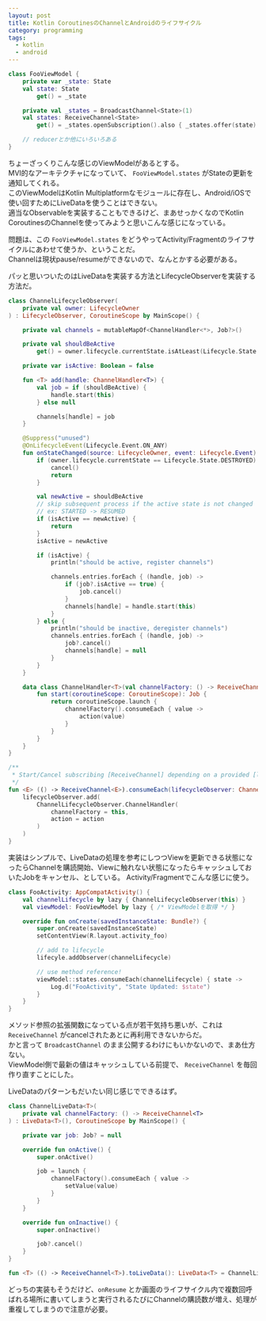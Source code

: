 ```yaml
---
layout: post
title: Kotlin CoroutinesのChannelとAndroidのライフサイクル
category: programming
tags:
  - kotlin
  - android
---
```


```kotlin
class FooViewModel {
    private var _state: State
    val state: State
        get() = _state

    private val _states = BroadcastChannel<State>(1)
    val states: ReceiveChannel<State>
        get() = _states.openSubscription().also { _states.offer(state) }

    // reducerとか他にいろいろある
}
```

ちょーざっくりこんな感じのViewModelがあるとする。  
MVI的なアーキテクチャになっていて、 `FooViewModel.states` がStateの更新を通知してくれる。  
このViewModelはKotlin Multiplatformなモジュールに存在し、Android/iOSで使い回すためにLiveDataを使うことはできない。  
適当なObservableを実装することもできるけど、まあせっかくなのでKotlin CoroutinesのChannelを使ってみようと思いこんな感じになっている。

問題は、この `FooViewModel.states` をどうやってActivity/Fragmentのライフサイクルにあわせて使うか、ということだ。  
Channelは現状pause/resumeができないので、なんとかする必要がある。

パッと思いついたのはLiveDataを実装する方法とLifecycleObserverを実装する方法だ。

```kotlin
class ChannelLifecycleObserver(
    private val owner: LifecycleOwner
) : LifecycleObserver, CoroutineScope by MainScope() {

    private val channels = mutableMapOf<ChannelHandler<*>, Job?>()

    private val shouldBeActive
        get() = owner.lifecycle.currentState.isAtLeast(Lifecycle.State.STARTED)

    private var isActive: Boolean = false

    fun <T> add(handle: ChannelHandler<T>) {
        val job = if (shouldBeActive) {
            handle.start(this)
        } else null

        channels[handle] = job
    }

    @Suppress("unused")
    @OnLifecycleEvent(Lifecycle.Event.ON_ANY)
    fun onStateChanged(source: LifecycleOwner, event: Lifecycle.Event) {
        if (owner.lifecycle.currentState == Lifecycle.State.DESTROYED) {
            cancel()
            return
        }

        val newActive = shouldBeActive
        // skip subsequent process if the active state is not changed
        // ex: STARTED -> RESUMED
        if (isActive == newActive) {
            return
        }
        isActive = newActive

        if (isActive) {
            println("should be active, register channels")

            channels.entries.forEach { (handle, job) ->
                if (job?.isActive == true) {
                    job.cancel()
                }
                channels[handle] = handle.start(this)
            }
        } else {
            println("should be inactive, deregister channels")
            channels.entries.forEach { (handle, job) ->
                job?.cancel()
                channels[handle] = null
            }
        }
    }

    data class ChannelHandler<T>(val channelFactory: () -> ReceiveChannel<T>, val action: (T) -> Unit) {
        fun start(coroutineScope: CoroutineScope): Job {
            return coroutineScope.launch {
                channelFactory().consumeEach { value ->
                    action(value)
                }
            }
        }
    }
}

/**
 * Start/Cancel subscribing [ReceiveChannel] depending on a provided [lifecycleObserver].
 */
fun <E> (() -> ReceiveChannel<E>).consumeEach(lifecycleObserver: ChannelLifecycleObserver, action: (E) -> Unit) {
    lifecycleObserver.add(
        ChannelLifecycleObserver.ChannelHandler(
            channelFactory = this,
            action = action
        )
    )
}
```

実装はシンプルで、LiveDataの処理を参考にしつつViewを更新できる状態になったらChannelを購読開始、Viewに触れない状態になったらキャッシュしておいたJobをキャンセル、としている。
Activity/Fragmentでこんな感じに使う。

```kotlin
class FooActivity: AppCompatActivity() {
    val channelLifecycle by lazy { ChannelLifecycleObserver(this) }
    val viewModel: FooViewModel by lazy { /* ViewModelを取得 */ }

    override fun onCreate(savedInstanceState: Bundle?) {
        super.onCreate(savedInstanceState)
        setContentView(R.layout.activity_foo)

        // add to lifecycle
        lifecyle.addObserver(channelLifecycle)

        // use method reference!
        viewModel::states.consumeEach(channelLifecycle) { state -> 
            Log.d("FooActivity", "State Updated: $state")
        }
    }
}
```

メソッド参照の拡張関数になっている点が若干気持ち悪いが、これは　`ReceiveChannel` がcancelされたあとに再利用できないからだ。  
かと言って `BroadcastChannel`  のまま公開するわけにもいかないので、まあ仕方ない。  
ViewModel側で最新の値はキャッシュしている前提で、 `ReceiveChannel` を毎回作り直すことにした。

LiveDataのパターンもだいたい同じ感じでできるはず。

```kotlin
class ChannelLiveData<T>(
    private val channelFactory: () -> ReceiveChannel<T>
) : LiveData<T>(), CoroutineScope by MainScope() {

    private var job: Job? = null

    override fun onActive() {
        super.onActive()

        job = launch {
            channelFactory().consumeEach { value ->
                setValue(value)
            }
        }
    }

    override fun onInactive() {
        super.onInactive()

        job?.cancel()
    }
}

fun <T> (() -> ReceiveChannel<T>).toLiveData(): LiveData<T> = ChannelLiveData(this)
```

どっちの実装もそうだけど、`onResume` とか画面のライフサイクル内で複数回呼ばれる場所に書いてしまうと実行されるたびにChannelの購読数が増え、処理が重複してしまうので注意が必要。
